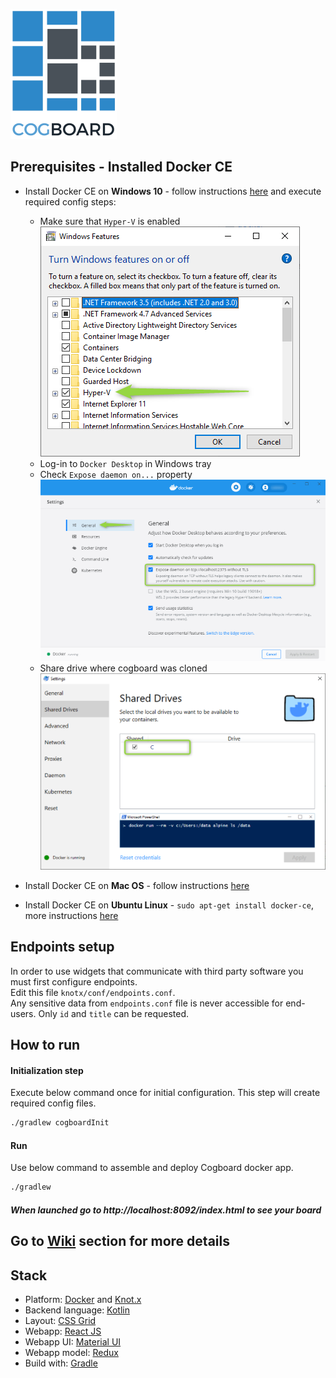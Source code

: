 ![logo](./docs/images/logo.png)

## Prerequisites - Installed Docker CE

* Install Docker CE on **Windows 10** - follow instructions [here](https://docs.docker.com/docker-for-windows/install/) and execute required config steps:
  * Make sure that `Hyper-V` is enabled  
  ![windows enable hyper v](./docs/images/docker-windows-hyperv.png)  
  * Log-in to `Docker Desktop` in Windows tray
  * Check `Expose daemon on...` property  
  ![docker expose daemon](./docs/images/docker-windows-config.png)  
  * Share drive where cogboard was cloned  
  ![docker share drive](./docs/images/docker-windows-config2.png)  

* Install Docker CE on **Mac OS** - follow instructions [here](https://docs.docker.com/docker-for-mac/install/)
* Install Docker CE on **Ubuntu Linux** - `sudo apt-get install docker-ce`, more instructions [here](https://www.digitalocean.com/community/tutorials/how-to-install-and-use-docker-on-ubuntu-16-04)

## Endpoints setup
In order to use widgets that communicate with third party software you must first configure endpoints.  
Edit this file `knotx/conf/endpoints.conf`.  
Any sensitive data from `endpoints.conf` file is never accessible for end-users. Only `id` and `title` can be requested.

## How to run

#### Initialization step 
 
Execute below command once for initial configuration. This step will create required config files.
```cmd
./gradlew cogboardInit
```

#### Run
Use below command to assemble and deploy Cogboard docker app.
```cmd
./gradlew
```

##### When launched go to http://localhost:8092/index.html to see your board

## Go to [Wiki](https://github.com/Cognifide/cogboard/wiki) section for more details

## Stack
 * Platform: [Docker](https://www.docker.com/) and [Knot.x](http://knotx.io/)
 * Backend language: [Kotlin](https://kotlinlang.org/)
 * Layout: [CSS Grid](https://developer.mozilla.org/en-US/docs/Web/CSS/CSS_Grid_Layout)
 * Webapp: [React JS](https://reactjs.org/)
 * Webapp UI: [Material UI](https://material-ui.com/)
 * Webapp model: [Redux](https://redux.js.org/)
 * Build with: [Gradle](https://gradle.org/)
